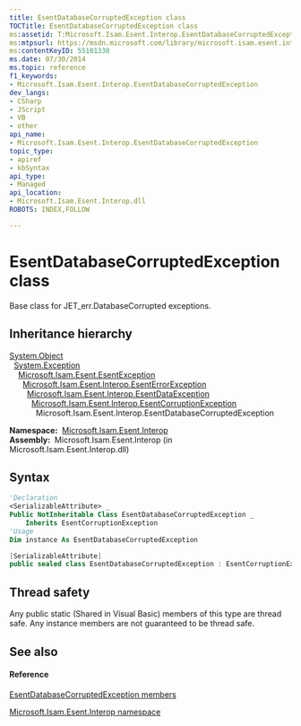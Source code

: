 ```yaml
---
title: EsentDatabaseCorruptedException class
TOCTitle: EsentDatabaseCorruptedException class
ms:assetid: T:Microsoft.Isam.Esent.Interop.EsentDatabaseCorruptedException
ms:mtpsurl: https://msdn.microsoft.com/library/microsoft.isam.esent.interop.esentdatabasecorruptedexception(v=EXCHG.10)
ms:contentKeyID: 55101330
ms.date: 07/30/2014
ms.topic: reference
f1_keywords:
- Microsoft.Isam.Esent.Interop.EsentDatabaseCorruptedException
dev_langs:
- CSharp
- JScript
- VB
- other
api_name: 
- Microsoft.Isam.Esent.Interop.EsentDatabaseCorruptedException
topic_type: 
- apiref
- kbSyntax
api_type: 
- Managed
api_location: 
- Microsoft.Isam.Esent.Interop.dll
ROBOTS: INDEX,FOLLOW

---
```


# EsentDatabaseCorruptedException class

Base class for JET_err.DatabaseCorrupted exceptions.

## Inheritance hierarchy

[System.Object](/dotnet/api/system.object)  
  [System.Exception](/dotnet/api/system.exception)  
    [Microsoft.Isam.Esent.EsentException](dn292088\(v=exchg.10\).md)  
      [Microsoft.Isam.Esent.Interop.EsentErrorException](dn274314\(v=exchg.10\).md)  
        [Microsoft.Isam.Esent.Interop.EsentDataException](dn334392\(v=exchg.10\).md)  
          [Microsoft.Isam.Esent.Interop.EsentCorruptionException](dn274225\(v=exchg.10\).md)  
            Microsoft.Isam.Esent.Interop.EsentDatabaseCorruptedException  

**Namespace:**  [Microsoft.Isam.Esent.Interop](hh596136\(v=exchg.10\).md)  
**Assembly:**  Microsoft.Isam.Esent.Interop (in Microsoft.Isam.Esent.Interop.dll)

## Syntax

``` vb
'Declaration
<SerializableAttribute> _
Public NotInheritable Class EsentDatabaseCorruptedException _
    Inherits EsentCorruptionException
'Usage
Dim instance As EsentDatabaseCorruptedException
```

``` csharp
[SerializableAttribute]
public sealed class EsentDatabaseCorruptedException : EsentCorruptionException
```

## Thread safety

Any public static (Shared in Visual Basic) members of this type are thread safe. Any instance members are not guaranteed to be thread safe.

## See also

#### Reference

[EsentDatabaseCorruptedException members](dn334379\(v=exchg.10\).md)

[Microsoft.Isam.Esent.Interop namespace](hh596136\(v=exchg.10\).md)
